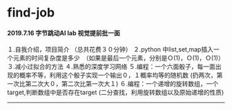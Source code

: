 # find-job
#### 2019.7.16 字节跳动AI lab 视觉提前批一面
１.自我介绍，项目简介 （总共花费３０分钟）
２.python 中list,set,map插入一个元素的时间复杂度是多少　（如果是最后一个元素，分别是Ｏ(1)，Ｏ(1)，Ｏ(1)）
３.减小过拟合的方法
４.熟悉的深度学习网络
５.编程：一个六面骰子，每一面出现的概率不等，利用这个骰子实现一个输出０，１概率均等的随机数
   (扔两次，第一次比第二次大０，第二次比第一次大１)
６.编程：一个递增的旋转数组，一个target,判断数组中是否存在target
   (二分查找，利用旋转数组以及原始递增的性质)
  
----
